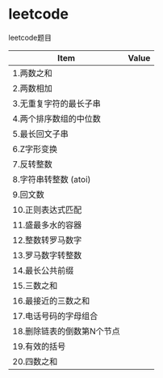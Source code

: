 # leetcode
leetcode题目

Item                     | Value
-----                    | -----
1.两数之和                |
2.两数相加                |
3.无重复字符的最长子串     |
4.两个排序数组的中位数     |
5.最长回文子串            |
6.Z字形变换               |
7.反转整数                |
8.字符串转整数 (atoi)     |
9.回文数                 |
10.正则表达式匹配         |
11.盛最多水的容器          |
12.整数转罗马数字          |
13.罗马数字转整数          |
14.最长公共前缀            |
15.三数之和               |
16.最接近的三数之和        |
17.电话号码的字母组合       |
18.删除链表的倒数第N个节点  |
19.有效的括号              |
20.四数之和                |
